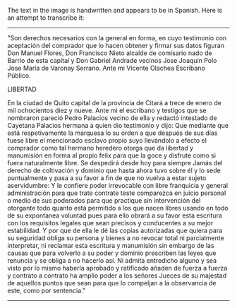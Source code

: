The text in the image is handwritten and appears to be in Spanish. Here is an attempt to transcribe it:

---

"Son derechos necesarios con la general en forma, en cuyo testimonio
con aceptación del comprador que lo hacen obtener y firmar sus datos
figuran Don Manuel Flores, Don Francisco Nieto alcalde de comisario
nado de Barrio de esta capital y Don Gabriel Andrade vecinos
Jose Joaquín Polo Jose María de Varonay Serrano.
Ante mi Vicente Olachea
Escribano Público.

LIBERTAD

En la ciudad de Quito capital de la provincia de Citará a trece de
enero de mil ochocientos diez y nueve. Ante mi el escribano y testigos
que se nombraron pareció Pedro Palacios vecino de ella
y redactó intestado de Cayetana Palacios hermana a quien dio
testimonio y dijo: Que mediante que está respetivamente la marquesa
lo su orden a que después de sus días fuese libre el mencionado
esclavo propio suyo llevándolo a efecto el comprador como tal hermano heredero otorga que da libertad
y manumisión en forma al propio felix para que la goce y disfrute
como si fuera naturalmente libre. Se despedirá desde hoy para siempre Jamás del derecho de coltivación
y dominio que hasta ahora tuvo sobre él y lo sede puntualmente y
pasa a su favor a fin de que no vuelva a estar sujeto aservidumbre:
Y le confiere poder irrevocable con libre franquicia y general administración para que trate contrate teste comparezca en juicio
personal o medio de sus poderados para que practique sin intervención
del otorgante todo quanto está permitido a los que nacen libres
usando en todo de su expontanea voluntad pues para ello obrará a su favor esta escritura con los requisitos legales
que sean precisos y conducentes a su mejor estabilidad. Y por que
de ella le dé las copias autorizadas que quiera para su seguridad
obliga su persona y bienes a no revocar total ni parcialmente interpretar, ni reclamar esta escritura y manumisión sin embargo de
las causas que para volverlo a su poder y dominio prescriben las
leyes que renuncia y se obliga a no hacerlo así. Ni admita entredicho
alguno y sea visto por lo mismo haberla aprobado y ratificado añaden
de fuerza a fuerza y contrato a contrato ha amplio poder a los señores
Jueces de su majestad de aquellos puntos que sean para
que lo compeljan a la observancia de este, como por sentencia."

---